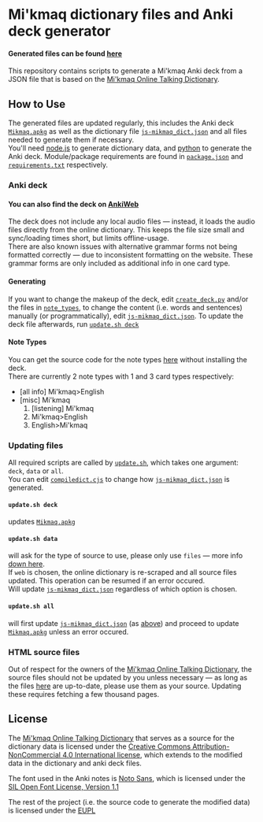 # Mi'kmaq dictionary files and Anki deck generator
#### Generated files can be found <ins>[here](./files/)</ins>
This repository contains scripts to generate a Mi'kmaq Anki deck from a JSON file that is based on the [Mi'kmaq Online Talking Dictionary](https://mikmaqonline.org/).

## How to Use
The generated files are updated regularly, this includes the Anki deck [`Mikmaq.apkg`](./deck_output/Mikmaq.apkg) as well as the dictionary file [`js-mikmaq_dict.json`](./files/js-mikmaq_dict.json) and all files needed to generate them if necessary.<br>
You'll need [node.js](https://nodejs.org/) to generate dictionary data, and [python](https://www.python.org/) to generate the Anki deck. Module/package requirements are found in [`package.json`](./package.json) and [`requirements.txt`](./requirements.txt) respectively.

### Anki deck
#### You can also find the deck on [AnkiWeb](https://ankiweb.net/shared/info/1341925420)
The deck does not include any local audio files — instead, it loads the audio files directly from the online dictionary. This keeps the file size small and sync/loading times short, but limits offline-usage.<br>
There are also known issues with alternative grammar forms not being formatted correctly — due to inconsistent formatting on the website. These grammar forms are only included as additional info in one card type.
#### Generating
If you want to change the makeup of the deck, edit [`create_deck.py`](./create_deck.py) and/or the files in [`note_types`](./files/note_types/), to change the content (i.e. words and sentences) manually (or programmatically), edit [`js-mikmaq_dict.json`](./files/js-mikmaq_dict.json). To update the deck file afterwards, run [`update.sh deck`](./update.sh)
#### Note Types
You can get the source code for the note types [here](./files/note_types/) without installing the deck.<br>
There are currently 2 note types with 1 and 3 card types respectively:
* \[all info\] Mi'kmaq>English
* \[misc\] Mi'kmaq
    1. \[listening\] Mi'kmaq
    2. Mi'kmaq>English
    3. English>Mi'kmaq

### Updating files
All required scripts are called by [`update.sh`](./update.sh), which takes one argument: `deck`, `data` or `all`.<br>You can edit [`compiledict.cjs`](./compiledict.cjs) to change how [`js-mikmaq_dict.json`](./files/js-mikmaq_dict.json) is generated.
#### `update.sh deck`
updates [`Mikmaq.apkg`](./files/deck_output/Mikmaq.apkg)
#### `update.sh data`
will ask for the type of source to use, please only use `files` — more info [down here](#html-source-files).<br>
If `web` is chosen, the online dictionary is re-scraped and all source files updated. This operation can be resumed if an error occured.<br>
Will update [`js-mikmaq_dict.json`](./files/js-mikmaq_dict.json) regardless of which option is chosen.
#### `update.sh all`
will first update [`js-mikmaq_dict.json`](./files/js-mikmaq_dict.json) (as [above](#updatesh-data)) and proceed to update [`Mikmaq.apkg`](./files/deck_output/Mikmaq.apkg) unless an error occured.
### HTML source files
Out of respect for the owners of the [Mi'kmaq Online Talking Dictionary](https://mikmaqonline.org/), the source files should not be updated by you unless necessary — as long as the files [here](./files/html_files/) are up-to-date, please use them as your source. Updating these requires fetching a few thousand pages.

## License
The [Mi'kmaq Online Talking Dictionary](https://mikmaqonline.org/) that serves as a source for the dictionary data is licensed under the [Creative Commons Attribution-NonCommercial 4.0 International license](https://creativecommons.org/licenses/by-nc/4.0/deed.en), which extends to the modified data in the dictionary and anki deck files.

The font used in the Anki notes is [Noto Sans](https://fonts.google.com/noto/specimen/Noto+Sans), which is licensed under the [SIL Open Font License, Version 1.1](https://openfontlicense.org/open-font-license-official-text/)

The rest of the project (i.e. the source code to generate the modified data) is licensed under the [EUPL](https://eupl.eu/1.2/en/)